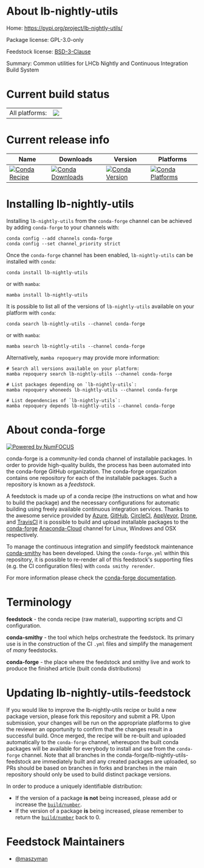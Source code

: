 About lb-nightly-utils
======================

Home: https://pypi.org/project/lb-nightly-utils/

Package license: GPL-3.0-only

Feedstock license: [BSD-3-Clause](https://github.com/conda-forge/lb-nightly-utils-feedstock/blob/main/LICENSE.txt)

Summary: Common utilities for LHCb Nightly and Continuous Integration Build System

Current build status
====================


<table><tr><td>All platforms:</td>
    <td>
      <a href="https://dev.azure.com/conda-forge/feedstock-builds/_build/latest?definitionId=14581&branchName=main">
        <img src="https://dev.azure.com/conda-forge/feedstock-builds/_apis/build/status/lb-nightly-utils-feedstock?branchName=main">
      </a>
    </td>
  </tr>
</table>

Current release info
====================

| Name | Downloads | Version | Platforms |
| --- | --- | --- | --- |
| [![Conda Recipe](https://img.shields.io/badge/recipe-lb--nightly--utils-green.svg)](https://anaconda.org/conda-forge/lb-nightly-utils) | [![Conda Downloads](https://img.shields.io/conda/dn/conda-forge/lb-nightly-utils.svg)](https://anaconda.org/conda-forge/lb-nightly-utils) | [![Conda Version](https://img.shields.io/conda/vn/conda-forge/lb-nightly-utils.svg)](https://anaconda.org/conda-forge/lb-nightly-utils) | [![Conda Platforms](https://img.shields.io/conda/pn/conda-forge/lb-nightly-utils.svg)](https://anaconda.org/conda-forge/lb-nightly-utils) |

Installing lb-nightly-utils
===========================

Installing `lb-nightly-utils` from the `conda-forge` channel can be achieved by adding `conda-forge` to your channels with:

```
conda config --add channels conda-forge
conda config --set channel_priority strict
```

Once the `conda-forge` channel has been enabled, `lb-nightly-utils` can be installed with `conda`:

```
conda install lb-nightly-utils
```

or with `mamba`:

```
mamba install lb-nightly-utils
```

It is possible to list all of the versions of `lb-nightly-utils` available on your platform with `conda`:

```
conda search lb-nightly-utils --channel conda-forge
```

or with `mamba`:

```
mamba search lb-nightly-utils --channel conda-forge
```

Alternatively, `mamba repoquery` may provide more information:

```
# Search all versions available on your platform:
mamba repoquery search lb-nightly-utils --channel conda-forge

# List packages depending on `lb-nightly-utils`:
mamba repoquery whoneeds lb-nightly-utils --channel conda-forge

# List dependencies of `lb-nightly-utils`:
mamba repoquery depends lb-nightly-utils --channel conda-forge
```


About conda-forge
=================

[![Powered by
NumFOCUS](https://img.shields.io/badge/powered%20by-NumFOCUS-orange.svg?style=flat&colorA=E1523D&colorB=007D8A)](https://numfocus.org)

conda-forge is a community-led conda channel of installable packages.
In order to provide high-quality builds, the process has been automated into the
conda-forge GitHub organization. The conda-forge organization contains one repository
for each of the installable packages. Such a repository is known as a *feedstock*.

A feedstock is made up of a conda recipe (the instructions on what and how to build
the package) and the necessary configurations for automatic building using freely
available continuous integration services. Thanks to the awesome service provided by
[Azure](https://azure.microsoft.com/en-us/services/devops/), [GitHub](https://github.com/),
[CircleCI](https://circleci.com/), [AppVeyor](https://www.appveyor.com/),
[Drone](https://cloud.drone.io/welcome), and [TravisCI](https://travis-ci.com/)
it is possible to build and upload installable packages to the
[conda-forge](https://anaconda.org/conda-forge) [Anaconda-Cloud](https://anaconda.org/)
channel for Linux, Windows and OSX respectively.

To manage the continuous integration and simplify feedstock maintenance
[conda-smithy](https://github.com/conda-forge/conda-smithy) has been developed.
Using the ``conda-forge.yml`` within this repository, it is possible to re-render all of
this feedstock's supporting files (e.g. the CI configuration files) with ``conda smithy rerender``.

For more information please check the [conda-forge documentation](https://conda-forge.org/docs/).

Terminology
===========

**feedstock** - the conda recipe (raw material), supporting scripts and CI configuration.

**conda-smithy** - the tool which helps orchestrate the feedstock.
                   Its primary use is in the construction of the CI ``.yml`` files
                   and simplify the management of *many* feedstocks.

**conda-forge** - the place where the feedstock and smithy live and work to
                  produce the finished article (built conda distributions)


Updating lb-nightly-utils-feedstock
===================================

If you would like to improve the lb-nightly-utils recipe or build a new
package version, please fork this repository and submit a PR. Upon submission,
your changes will be run on the appropriate platforms to give the reviewer an
opportunity to confirm that the changes result in a successful build. Once
merged, the recipe will be re-built and uploaded automatically to the
`conda-forge` channel, whereupon the built conda packages will be available for
everybody to install and use from the `conda-forge` channel.
Note that all branches in the conda-forge/lb-nightly-utils-feedstock are
immediately built and any created packages are uploaded, so PRs should be based
on branches in forks and branches in the main repository should only be used to
build distinct package versions.

In order to produce a uniquely identifiable distribution:
 * If the version of a package **is not** being increased, please add or increase
   the [``build/number``](https://docs.conda.io/projects/conda-build/en/latest/resources/define-metadata.html#build-number-and-string).
 * If the version of a package **is** being increased, please remember to return
   the [``build/number``](https://docs.conda.io/projects/conda-build/en/latest/resources/define-metadata.html#build-number-and-string)
   back to 0.

Feedstock Maintainers
=====================

* [@maszyman](https://github.com/maszyman/)

